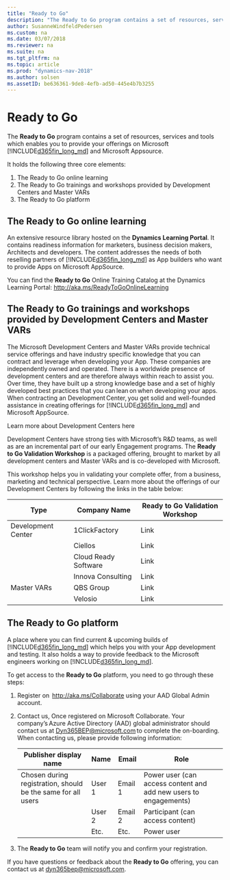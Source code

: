 ```yaml
---
title: "Ready to Go"
description: "The Ready to Go program contains a set of resources, services and tools to support Microsoft Dynamics 365 Business Central."
author: SusanneWindfeldPedersen
ms.custom: na
ms.date: 03/07/2018
ms.reviewer: na
ms.suite: na
ms.tgt_pltfrm: na
ms.topic: article
ms.prod: "dynamics-nav-2018"
ms.author: solsen
ms.assetID: be636361-9de8-4efb-ad50-445e4b7b3255
---
```


# Ready to Go
The **Ready to Go** program contains a set of resources, services and tools which enables you to provide your offerings on Microsoft [!INCLUDE[d365fin_long_md](../includes/d365fin_long_md.md)] and Microsoft Appsource.     

It holds the following three core elements:

1. The Ready to Go online learning
2. The Ready to Go trainings and workshops provided by Development Centers and Master VARs
3. The Ready to Go platform

## The Ready to Go online learning
An extensive resource library hosted on the **Dynamics Learning Portal**. It contains readiness information for marketers, business decision makers, Architects and developers. The content addresses the needs of both reselling partners of [!INCLUDE[d365fin_long_md](../includes/d365fin_long_md.md)] as App builders who want to provide Apps on Microsoft AppSource. 

You can find the **Ready to Go** Online Training Catalog at the Dynamics Learning Portal: http://aka.ms/ReadyToGoOnlineLearning 

## The Ready to Go trainings and workshops provided by Development Centers and Master VARs
The Microsoft Development Centers and Master VARs provide technical service offerings and have industry specific knowledge that you can contract and leverage when developing your App. These companies are independently owned and operated.  There is a worldwide presence of development centers and are therefore always within reach to assist you. Over time, they have built up a strong knowledge base and a set of highly developed best practices that you can lean on when developing your apps. When contracting an Development Center, you get solid and well-founded assistance in creating offerings for [!INCLUDE[d365fin_long_md](../includes/d365fin_long_md.md)] and Microsoft AppSource.  

Learn more about Development Centers here  

Development Centers have strong ties with Microsoft’s R&D teams, as well as are an incremental part of our early Engagement programs. The **Ready to Go Validation Workshop** is a packaged offering, brought to market by all development centers and Master VARs and is co-developed with Microsoft. 
 
This workshop helps you in validating your complete offer, from a business, marketing and technical perspective.    Learn more about the offerings of our Development Centers by following the links in the table below: 

|Type|Company Name        |Ready to Go Validation Workshop|
|----|--------------------|------------------|
|Development Center       |1ClickFactory|Link|
|    |Ciellos             |Link   |  
|    |Cloud Ready Software|Link   |
|    |Innova Consulting   |Link   |
|Master VARs|QBS Group    |Link   |
|    |Velosio             |Link   |

## The Ready to Go platform
A place where you can find current & upcoming builds of [!INCLUDE[d365fin_long_md](../includes/d365fin_long_md.md)] which helps you with your App development and testing. It also holds a way to provide feedback to the Microsoft engineers working on [!INCLUDE[d365fin_long_md](../includes/d365fin_long_md.md)].

To get access to the **Ready to Go** platform, you need to go through these steps: 

1. Register on  http://aka.ms/Collaborate using your AAD Global Admin account. 
2. Contact us, Once registered on Microsoft Collaborate. Your company’s Azure Active Directory (AAD) global administrator should contact us at Dyn365BEP@microsoft.com to complete the on-boarding.  When contacting us, please provide following information:  

    |Publisher display name|Name|Email|Role |
    |----------------------|----|-----|-----|
    |Chosen during registration, should be the same for all users|User 1|Email 1|Power user (can access content and add new users to engagements)| 
    ||User 2|Email 2 |Participant (can access content)| 
    ||Etc.|Etc.|Power user| 

3. The **Ready to Go** team will notify you and confirm your registration.

If you have questions or feedback about the **Ready to Go** offering, you can contact us at dyn365bep@microsoft.com. 


